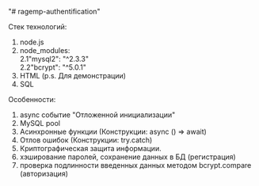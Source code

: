 "# ragemp-authentification"

Стек технологий:  
  1. node.js  
  2. node_modules:  
    2.1"mysql2": "^2.3.3"  
    2.2"bcrypt": "^5.0.1"  
  3. HTML (p.s. Для демонстрации)  
  4. SQL  
  
Особенности:  
  1. async событие "Отложенной инициализации"  
  2. MySQL pool  
  3. Асинхронные функции (Конструкции: async () => await)  
  4. Отлов ошибок (Конструкции: try.catch)  
  5. Криптографическая защита информации.  
  6. хэширование паролей, сохранение данных в БД (регистрация)  
  7. проверка подлинности введенных данных методом bcrypt.compare (авторизация)